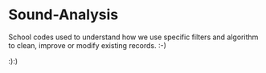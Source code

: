 # Sound-Analysis
School codes used to understand how we use specific filters and algorithm to clean, improve or modify existing records. :-)

:):)
